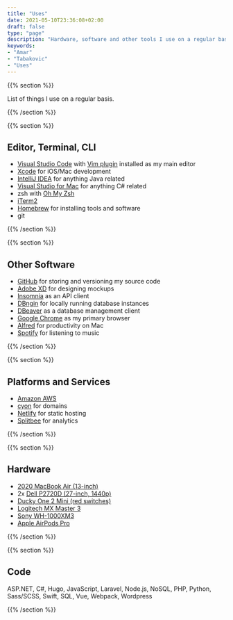 ```yaml
---
title: "Uses"
date: 2021-05-10T23:36:08+02:00
draft: false
type: "page"
description: "Hardware, software and other tools I use on a regular basis."
keywords:
- "Amar"
- "Tabakovic"
- "Uses"
---
```

{{% section %}}

List of things I use on a regular basis.


{{% /section %}}


{{% section %}}

## Editor, Terminal, CLI
- [Visual Studio Code](https://code.visualstudio.com/) with [Vim plugin](https://marketplace.visualstudio.com/items?itemName=vscodevim.vim) installed as my main editor
- [Xcode](https://apps.apple.com/ch/app/xcode/id497799835?l=en&mt=12) for iOS/Mac development
- [IntelliJ IDEA](https://www.jetbrains.com/de-de/idea/) for anything Java related
- [Visual Studio for Mac](https://visualstudio.microsoft.com/vs/mac/) for anything C# related
- zsh with [Oh My Zsh](https://ohmyz.sh/)
- [iTerm2](https://iterm2.com/)
- [Homebrew](https://brew.sh/) for installing tools and software
- git

{{% /section %}}


{{% section %}}

## Other Software
- [GitHub](https://github.com) for storing and versioning my source code
- [Adobe XD](https://www.adobe.com/ch_de/products/xd.html) for designing mockups
- [Insomnia](https://insomnia.rest/) as an API client
- [DBngin](https://dbngin.com/) for locally running database instances
- [DBeaver](https://dbeaver.io/) as a database management client
- [Google Chrome](https://www.google.com/intl/de/chrome/) as my primary browser
- [Alfred](https://alfredapp.com) for productivity on Mac
- [Spotify](https://www.spotify.com/) for listening to music


{{% /section %}}

{{% section %}}

## Platforms and Services
- [Amazon AWS](https://aws.amazon.com)
- [cyon](https://cyon.ch) for domains
- [Netlify](https://netlify.com) for static hosting
- [Splitbee](https://splitbee.io) for analytics

{{% /section %}}


{{% section %}}

## Hardware
- [2020 MacBook Air (13-inch)](https://www.digitec.ch/de/s1/product/apple-macbook-air-late-2020-1330-retina-m1-8gb-256gb-notebook-14167594?gclid=CjwKCAjw1uiEBhBzEiwAO9B_HcpwhQcSg73w2rJxy0VRNbOjRhARSuR7xsgxkr893Q97fhJUTKhBfRoCxfIQAvD_BwE&gclsrc=aw.ds)
- 2x [Dell P2720D (27-inch, 1440p)](https://www.digitec.ch/de/s1/product/dell-p2720d-27-2560-x-1440-pixels-monitor-12398578)
- [Ducky One 2 Mini (red switches)](digitec.ch/de/s1/product/ducky-one-2-mini-de-kabelgebunden-tastatur-10934735)
- [Logitech MX Master 3](https://www.digitec.ch/de/s1/product/logitech-mx-master-3-for-mac-kabellos-maus-11873888)
- [Sony WH-1000XM3](https://www.digitec.ch/de/s1/product/sony-wh-1000xm3-anc-kopfhoerer-9398808?gclid=CjwKCAjwnPOEBhA0EiwA609Rec8L7zSiYQycspArQt0kkI1qAEg4CE1mNAm4OFUezBEworc7TyMMLBoC7QgQAvD_BwE&gclsrc=aw.ds)
- [Apple AirPods Pro](https://www.mediamarkt.ch/de/product/_apple-airpods-pro-1959705.html?rbtc=%7C%7C%7C%7Cp%7C%7C&gclid=CjwKCAjwqvyFBhB7EiwAER786ZAksUvVbCRnbxW4ipxxpACpCYZSEo_BpLqj-xGGti96v3450YIc9hoC3AEQAvD_BwE&gclsrc=aw.ds)


{{% /section %}}

{{% section %}}

## Code
ASP.NET, C#, Hugo, JavaScript, Laravel, Node.js, NoSQL, PHP, Python, Sass/SCSS, Swift, SQL, Vue, Webpack, Wordpress

{{% /section %}}
